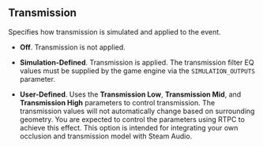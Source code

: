 ## Transmission

Specifies how transmission is simulated and applied to the event.

- **Off**. Transmission is not applied.

- **Simulation-Defined**. Transmission is applied. The transmission filter EQ values must be supplied by the game engine via the `SIMULATION_OUTPUTS` parameter.

- **User-Defined**. Uses the **Transmission Low**, **Transmission Mid**, and **Transmission High** parameters to control transmission. The transmission values will not automatically change based on surrounding geometry. You are expected to control the parameters using RTPC to achieve this effect. This option is intended for integrating your own occlusion and transmission model with Steam Audio.
